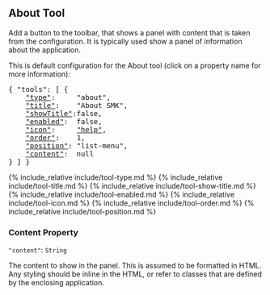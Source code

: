 ## About Tool

Add a button to the toolbar, that shows a panel with content that is taken from the configuration.
It is typically used show a panel of information about the application.

This is default configuration for the About tool (click on a property name for more information):
<pre>
{ "tools": [ {
    <a href="#type-property"     >"type"</a>:     "about",
    <a href="#title-property"    >"title"</a>:    "About SMK",
    <a href="#showtitle-property">"showTitle"</a>:false,
    <a href="#enabled-property"  >"enabled"</a>:  false,
    <a href="#icon-property"     >"icon"</a>:     <a href="https://material.io/tools/icons/?icon=help" target="material">"help"</a>,
    <a href="#order-property"    >"order"</a>:    1,
    <a href="#position-property" >"position"</a>: "list-menu",
    <a href="#content-property"  >"content"</a>:  null
} ] }
</pre>

{% include_relative include/tool-type.md %}
{% include_relative include/tool-title.md %}
{% include_relative include/tool-show-title.md %}
{% include_relative include/tool-enabled.md %}
{% include_relative include/tool-icon.md %}
{% include_relative include/tool-order.md %}
{% include_relative include/tool-position.md %}

### Content Property
`"content"`: `String`

The content to show in the panel.
This is assumed to be formatted in HTML.
Any styling should be inline in the HTML, or refer to classes that are defined by the enclosing application.

